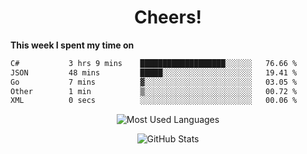 <h1 align="center">Cheers!</h1>

**This week I spent my time on**
<!--START_SECTION:waka-->

```txt
C#           3 hrs 9 mins    ███████████████████░░░░░░   76.66 %
JSON         48 mins         █████░░░░░░░░░░░░░░░░░░░░   19.41 %
Go           7 mins          ▓░░░░░░░░░░░░░░░░░░░░░░░░   03.05 %
Other        1 min           ▒░░░░░░░░░░░░░░░░░░░░░░░░   00.72 %
XML          0 secs          ░░░░░░░░░░░░░░░░░░░░░░░░░   00.06 %
```

<!--END_SECTION:waka-->

<p align="center"><img src="https://github-readme-stats.vercel.app/api/top-langs/?username=thnkrn&layout=compact&hide=html&theme=tokyonight" alt="Most Used Languages" /></p>

<p align="center"><img src="https://github-readme-stats.vercel.app/api?username=thnkrn&show_icons=true&count_private=true&theme=tokyonight&show=reviews&hide_rank=false&rank_icon=github" alt="GitHub Stats" /></p>

<!-- <p align="center"><a href="https://wakatime.com"><img src="https://wakatime.com/share/@thnkrn/40092326-d1bd-471b-89da-9a7c63939402.png" /></p>
 -->
